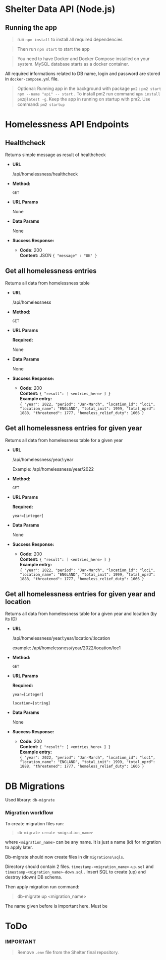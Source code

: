 # Shelter Data API (Node.js)

## Running the app

> run `npm install` to install all required dependencies

> Then run `npm start` to start the app

> You need to have Docker and Docker Compose installed on your system. MySQL database starts as a docker container.

All required informations related to DB name, login and password are stored in `docker-compose.yml` file.

> Optional: Running app in the background with package `pm2` : `pm2 start npm --name "api" -- start` . To install pm2 run command `npm install pm2@latest -g`. Keep the app in running on startup with pm2. Use command: `pm2 startup`

# Homelessness API Endpoints

## **Healthcheck**

Returns simple message as result of healthcheck

- **URL**

  /api/homelessness/healthcheck

- **Method:**

  `GET`

- **URL Params**

  None

- **Data Params**

  None

- **Success Response:**

  - **Code:** 200 <br />
    **Content:** JSON `{ "message" : "OK" }`

## **Get all homelessness entries**

Returns all data from homelessness table

- **URL**

  /api/homelessness

- **Method:**

  `GET`

- **URL Params**

  **Required:**

  None

- **Data Params**

  None

- **Success Response:**

  - **Code:** 200 <br />
    **Content:** `{ "result": [ <entries_here> ] }` <br />
    **Example entry:**</br>
    `{ "year": 2022, "period": "Jan-March", "location_id": "loc1", "location_name": "ENGLAND", "total_init": 1999, "total_oprd": 1888, "threatened": 1777, "homeless_relief_duty": 1666 }`

## **Get all homelessness entries for given year**

Returns all data from homelessness table for a given year

- **URL**

  /api/homelessness/year/:year

  Example: /api/homelessness/year/2022

- **Method:**

  `GET`

- **URL Params**

  **Required:**

  `year=[integer]`

- **Data Params**

  None

- **Success Response:**

  - **Code:** 200 <br />
    **Content:** `{ "result": [ <entries_here> ] }` <br />
    **Example entry:**</br>
    `{ "year": 2022, "period": "Jan-March", "location_id": "loc1", "location_name": "ENGLAND", "total_init": 1999, "total_oprd": 1888, "threatened": 1777, "homeless_relief_duty": 1666 }`

## **Get all homelessness entries for given year and location**

Returns all data from homelessness table for a given year and location (by its ID)

- **URL**

  /api/homelessness/year/:year/location/:location

  example: /api/homelessness/year/2022/location/loc1

- **Method:**

  `GET`

- **URL Params**

  **Required:**

  `year=[integer]`

  `location=[string]`

- **Data Params**

  None

- **Success Response:**

  - **Code:** 200 <br />
    **Content:** `{ "result": [ <entries_here> ] }` <br />
    **Example entry:**</br>
    `{ "year": 2022, "period": "Jan-March", "location_id": "loc1", "location_name": "ENGLAND", "total_init": 1999, "total_oprd": 1888, "threatened": 1777, "homeless_relief_duty": 1666 }`

# DB Migrations

Used library: `db-migrate`

### Migration workflow

To create migration files run:

> `db-migrate create <migration_name>`

where `<migration_name>` can be any name. It is just a name (id) for migration to apply later.

Db-migrate should now create files in dir `migrations\sqls`.

Directory should contain 2 files. `timestamp-<migration_name>-up.sql` and `timestamp-<migration_name>-down.sql` . Insert SQL to create (up) and destroy (down) DB schema.

Then apply migration run command:

> db-migrate up <migration_name>

The name given before is important here. Must be

# ToDo

### IMPORTANT

> Remove `.env` file from the Shelter final repository.
